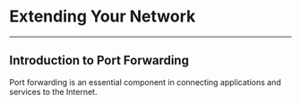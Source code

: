 # **Extending Your Network**

---

## **Introduction to Port Forwarding**

Port forwarding is an essential component in connecting applications and services to the Internet.

